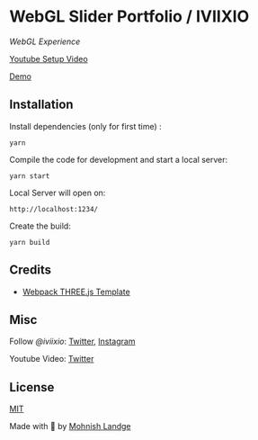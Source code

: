 # WebGL Slider Portfolio / IVIIXIO

*WebGL Experience*


[Youtube Setup Video](https://www.youtube.com/c/iviixio)

[Demo](https://webgl-scroll.netlify.app/)


## Installation

Install dependencies (only for first time) :

```
yarn
```

Compile the code for development and start a local server:

```
yarn start
```

Local Server will open on:

```
http://localhost:1234/
```

Create the build:

```
yarn build
```

## Credits

- [Webpack THREE.js Template](https://github.com/brunosimon/webpack-three-js-template)

## Misc

Follow *@iviixio*: [Twitter](https://twitter.com/iviixio), [Instagram](https://www.instagram.com/iviixio/)

Youtube Video: [Twitter](https://www.youtube.com/c/iviixio)

## License
[MIT](LICENSE)

Made with :blue_heart: by [Mohnish Landge](http://mohnishlandge.me)
